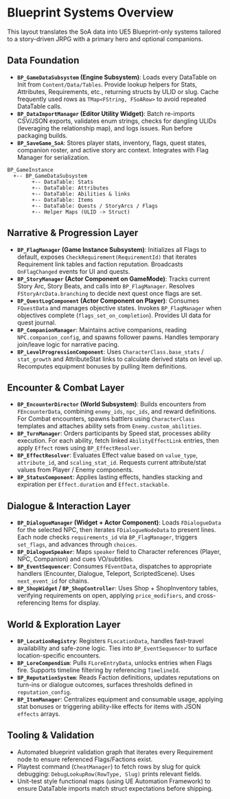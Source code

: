 # Blueprint Systems Overview

This layout translates the SoA data into UE5 Blueprint-only systems tailored to a story-driven JRPG with a primary hero and optional companions.

## Data Foundation
- **`BP_GameDataSubsystem` (Engine Subsystem)**: Loads every DataTable on Init from `Content/Data/Tables`. Provide lookup helpers for Stats, Attributes, Requirements, etc., returning structs by ULID or slug. Cache frequently used rows as `TMap<FString, FSoARow>` to avoid repeated DataTable calls.
- **`BP_DataImportManager` (Editor Utility Widget)**: Batch re-imports CSV/JSON exports, validates enum strings, checks for dangling ULIDs (leveraging the relationship map), and logs issues. Run before packaging builds.
- **`BP_SaveGame_SoA`**: Stores player stats, inventory, flags, quest states, companion roster, and active story arc context. Integrates with Flag Manager for serialization.

```
BP_GameInstance
  +-- BP_GameDataSubsystem
        +-- DataTable: Stats
        +-- DataTable: Attributes
        +-- DataTable: Abilities & links
        +-- DataTable: Items
        +-- DataTable: Quests / StoryArcs / Flags
        +-- Helper Maps (ULID -> Struct)
```

## Narrative & Progression Layer
- **`BP_FlagManager` (Game Instance Subsystem)**: Initializes all Flags to default, exposes `CheckRequirement(RequirementId)` that iterates Requirement link tables and faction reputation. Broadcasts `OnFlagChanged` events for UI and quests.
- **`BP_StoryManager` (Actor Component on GameMode)**: Tracks current Story Arc, Story Beats, and calls into `BP_FlagManager`. Resolves `FStoryArcData.branching` to decide next quest once flags are set.
- **`BP_QuestLogComponent` (Actor Component on Player)**: Consumes `FQuestData` and manages objective states. Invokes `BP_FlagManager` when objectives complete (`flags_set_on_completion`). Provides UI data for quest journal.
- **`BP_CompanionManager`**: Maintains active companions, reading `NPC.companion_config`, and spawns follower pawns. Handles temporary join/leave logic for narrative pacing.
- **`BP_LevelProgressionComponent`**: Uses `CharacterClass.base_stats` / `stat_growth` and AttributeStat links to calculate derived stats on level up. Recomputes equipment bonuses by pulling Item definitions.

## Encounter & Combat Layer
- **`BP_EncounterDirector` (World Subsystem)**: Builds encounters from `FEncounterData`, combining `enemy_ids`, `npc_ids`, and reward definitions. For Combat encounters, spawns battlers using `CharacterClass` templates and attaches ability sets from `Enemy.custom_abilities`.
- **`BP_TurnManager`**: Orders participants by Speed stat, processes ability execution. For each ability, fetch linked `AbilityEffectLink` entries, then apply `Effect` rows using `BP_EffectResolver`.
- **`BP_EffectResolver`**: Evaluates Effect value based on `value_type`, `attribute_id`, and `scaling_stat_id`. Requests current attribute/stat values from Player / Enemy components.
- **`BP_StatusComponent`**: Applies lasting effects, handles stacking and expiration per `Effect.duration` and `Effect.stackable`.

## Dialogue & Interaction Layer
- **`BP_DialogueManager` (Widget + Actor Component)**: Loads `FDialogueData` for the selected NPC, then iterates `FDialogueNodeData` to present lines. Each node checks `requirements_id` via `BP_FlagManager`, triggers `set_flags`, and advances through `choices`.
- **`BP_DialogueSpeaker`**: Maps `speaker` field to Character references (Player, NPC, Companion) and cues VO/subtitles.
- **`BP_EventSequencer`**: Consumes `FEventData`, dispatches to appropriate handlers (Encounter, Dialogue, Teleport, ScriptedScene). Uses `next_event_id` for chains.
- **`BP_ShopWidget` / `BP_ShopController`**: Uses Shop + ShopInventory tables, verifying requirements on open, applying `price_modifiers`, and cross-referencing Items for display.

## World & Exploration Layer
- **`BP_LocationRegistry`**: Registers `FLocationData`, handles fast-travel availability and safe-zone logic. Ties into `BP_EventSequencer` to surface location-specific encounters.
- **`BP_LoreCompendium`**: Pulls `FLoreEntryData`, unlocks entries when Flags fire. Supports timeline filtering by referencing `TimelineId`.
- **`BP_ReputationSystem`**: Reads Faction definitions, updates reputations on turn-ins or dialogue outcomes, surfaces thresholds defined in `reputation_config`.
- **`BP_ItemManager`**: Centralizes equipment and consumable usage, applying stat bonuses or triggering ability-like effects for items with JSON `effects` arrays.

## Tooling & Validation
- Automated blueprint validation graph that iterates every Requirement node to ensure referenced Flags/Factions exist.
- Playtest command (`CheatManager`) to fetch rows by slug for quick debugging: `DebugLookupRow(RowType, Slug)` prints relevant fields.
- Unit-test style functional maps (using UE Automation Framework) to ensure DataTable imports match struct expectations before shipping.




